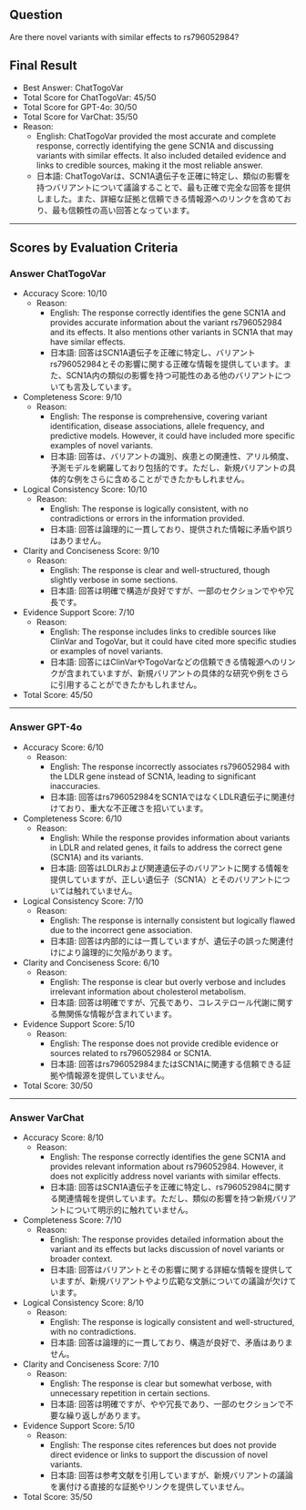 ## Question

Are there novel variants with similar effects to rs796052984?

## Final Result

- Best Answer: ChatTogoVar
- Total Score for ChatTogoVar: 45/50
- Total Score for GPT-4o: 30/50
- Total Score for VarChat: 35/50
- Reason:
  - English: ChatTogoVar provided the most accurate and complete response, correctly identifying the gene SCN1A and discussing variants with similar effects. It also included detailed evidence and links to credible sources, making it the most reliable answer.
  - 日本語: ChatTogoVarは、SCN1A遺伝子を正確に特定し、類似の影響を持つバリアントについて議論することで、最も正確で完全な回答を提供しました。また、詳細な証拠と信頼できる情報源へのリンクを含めており、最も信頼性の高い回答となっています。

---

## Scores by Evaluation Criteria

### Answer ChatTogoVar
- Accuracy Score: 10/10
  - Reason: 
    - English: The response correctly identifies the gene SCN1A and provides accurate information about the variant rs796052984 and its effects. It also mentions other variants in SCN1A that may have similar effects.
    - 日本語: 回答はSCN1A遺伝子を正確に特定し、バリアントrs796052984とその影響に関する正確な情報を提供しています。また、SCN1A内の類似の影響を持つ可能性のある他のバリアントについても言及しています。
- Completeness Score: 9/10
  - Reason: 
    - English: The response is comprehensive, covering variant identification, disease associations, allele frequency, and predictive models. However, it could have included more specific examples of novel variants.
    - 日本語: 回答は、バリアントの識別、疾患との関連性、アリル頻度、予測モデルを網羅しており包括的です。ただし、新規バリアントの具体的な例をさらに含めることができたかもしれません。
- Logical Consistency Score: 10/10
  - Reason: 
    - English: The response is logically consistent, with no contradictions or errors in the information provided.
    - 日本語: 回答は論理的に一貫しており、提供された情報に矛盾や誤りはありません。
- Clarity and Conciseness Score: 9/10
  - Reason: 
    - English: The response is clear and well-structured, though slightly verbose in some sections.
    - 日本語: 回答は明確で構造が良好ですが、一部のセクションでやや冗長です。
- Evidence Support Score: 7/10
  - Reason: 
    - English: The response includes links to credible sources like ClinVar and TogoVar, but it could have cited more specific studies or examples of novel variants.
    - 日本語: 回答にはClinVarやTogoVarなどの信頼できる情報源へのリンクが含まれていますが、新規バリアントの具体的な研究や例をさらに引用することができたかもしれません。
- Total Score: 45/50

---

### Answer GPT-4o
- Accuracy Score: 6/10
  - Reason: 
    - English: The response incorrectly associates rs796052984 with the LDLR gene instead of SCN1A, leading to significant inaccuracies.
    - 日本語: 回答はrs796052984をSCN1AではなくLDLR遺伝子に関連付けており、重大な不正確さを招いています。
- Completeness Score: 6/10
  - Reason: 
    - English: While the response provides information about variants in LDLR and related genes, it fails to address the correct gene (SCN1A) and its variants.
    - 日本語: 回答はLDLRおよび関連遺伝子のバリアントに関する情報を提供していますが、正しい遺伝子（SCN1A）とそのバリアントについては触れていません。
- Logical Consistency Score: 7/10
  - Reason: 
    - English: The response is internally consistent but logically flawed due to the incorrect gene association.
    - 日本語: 回答は内部的には一貫していますが、遺伝子の誤った関連付けにより論理的に欠陥があります。
- Clarity and Conciseness Score: 6/10
  - Reason: 
    - English: The response is clear but overly verbose and includes irrelevant information about cholesterol metabolism.
    - 日本語: 回答は明確ですが、冗長であり、コレステロール代謝に関する無関係な情報が含まれています。
- Evidence Support Score: 5/10
  - Reason: 
    - English: The response does not provide credible evidence or sources related to rs796052984 or SCN1A.
    - 日本語: 回答はrs796052984またはSCN1Aに関連する信頼できる証拠や情報源を提供していません。
- Total Score: 30/50

---

### Answer VarChat
- Accuracy Score: 8/10
  - Reason: 
    - English: The response correctly identifies the gene SCN1A and provides relevant information about rs796052984. However, it does not explicitly address novel variants with similar effects.
    - 日本語: 回答はSCN1A遺伝子を正確に特定し、rs796052984に関する関連情報を提供しています。ただし、類似の影響を持つ新規バリアントについて明示的に触れていません。
- Completeness Score: 7/10
  - Reason: 
    - English: The response provides detailed information about the variant and its effects but lacks discussion of novel variants or broader context.
    - 日本語: 回答はバリアントとその影響に関する詳細な情報を提供していますが、新規バリアントやより広範な文脈についての議論が欠けています。
- Logical Consistency Score: 8/10
  - Reason: 
    - English: The response is logically consistent and well-structured, with no contradictions.
    - 日本語: 回答は論理的に一貫しており、構造が良好で、矛盾はありません。
- Clarity and Conciseness Score: 7/10
  - Reason: 
    - English: The response is clear but somewhat verbose, with unnecessary repetition in certain sections.
    - 日本語: 回答は明確ですが、やや冗長であり、一部のセクションで不要な繰り返しがあります。
- Evidence Support Score: 5/10
  - Reason: 
    - English: The response cites references but does not provide direct evidence or links to support the discussion of novel variants.
    - 日本語: 回答は参考文献を引用していますが、新規バリアントの議論を裏付ける直接的な証拠やリンクを提供していません。
- Total Score: 35/50